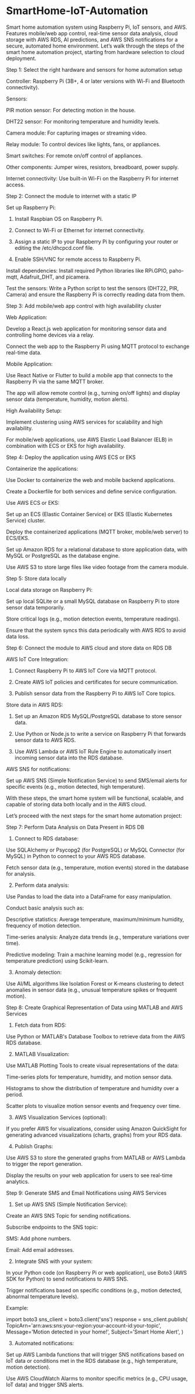 # SmartHome-IoT-Automation
Smart home automation system using Raspberry Pi, IoT sensors, and AWS. Features mobile/web app control, real-time sensor data analysis, cloud storage with AWS RDS, AI predictions, and AWS SNS notifications for a secure, automated home environment.
Let’s walk through the steps of the smart home automation project, starting from hardware selection to cloud deployment.

Step 1: Select the right hardware and sensors for home automation setup

Controller: Raspberry Pi (3B+, 4 or later versions with Wi-Fi and Bluetooth connectivity).

Sensors:

PIR motion sensor: For detecting motion in the house.

DHT22 sensor: For monitoring temperature and humidity levels.

Camera module: For capturing images or streaming video.

Relay module: To control devices like lights, fans, or appliances.

Smart switches: For remote on/off control of appliances.


Other components: Jumper wires, resistors, breadboard, power supply.

Internet connectivity: Use built-in Wi-Fi on the Raspberry Pi for internet access.


Step 2: Connect the module to internet with a static IP

Set up Raspberry Pi:

1. Install Raspbian OS on Raspberry Pi.


2. Connect to Wi-Fi or Ethernet for internet connectivity.


3. Assign a static IP to your Raspberry Pi by configuring your router or editing the /etc/dhcpcd.conf file.


4. Enable SSH/VNC for remote access to Raspberry Pi.



Install dependencies: Install required Python libraries like RPi.GPIO, paho-mqtt, Adafruit_DHT, and picamera.

Test the sensors: Write a Python script to test the sensors (DHT22, PIR, Camera) and ensure the Raspberry Pi is correctly reading data from them.


Step 3: Add mobile/web app control with high availability cluster

Web Application:

Develop a React.js web application for monitoring sensor data and controlling home devices via a relay.

Connect the web app to the Raspberry Pi using MQTT protocol to exchange real-time data.


Mobile Application:

Use React Native or Flutter to build a mobile app that connects to the Raspberry Pi via the same MQTT broker.

The app will allow remote control (e.g., turning on/off lights) and display sensor data (temperature, humidity, motion alerts).


High Availability Setup:

Implement clustering using AWS services for scalability and high availability.

For mobile/web applications, use AWS Elastic Load Balancer (ELB) in combination with ECS or EKS for high availability.



Step 4: Deploy the application using AWS ECS or EKS

Containerize the applications:

Use Docker to containerize the web and mobile backend applications.

Create a Dockerfile for both services and define service configuration.


Use AWS ECS or EKS:

Set up an ECS (Elastic Container Service) or EKS (Elastic Kubernetes Service) cluster.

Deploy the containerized applications (MQTT broker, mobile/web server) to ECS/EKS.

Set up Amazon RDS for a relational database to store application data, with MySQL or PostgreSQL as the database engine.

Use AWS S3 to store large files like video footage from the camera module.



Step 5: Store data locally

Local data storage on Raspberry Pi:

Set up local SQLite or a small MySQL database on Raspberry Pi to store sensor data temporarily.

Store critical logs (e.g., motion detection events, temperature readings).

Ensure that the system syncs this data periodically with AWS RDS to avoid data loss.



Step 6: Connect the module to AWS cloud and store data on RDS DB

AWS IoT Core Integration:

1. Connect Raspberry Pi to AWS IoT Core via MQTT protocol.


2. Create AWS IoT policies and certificates for secure communication.


3. Publish sensor data from the Raspberry Pi to AWS IoT Core topics.



Store data in AWS RDS:

1. Set up an Amazon RDS MySQL/PostgreSQL database to store sensor data.


2. Use Python or Node.js to write a service on Raspberry Pi that forwards sensor data to AWS RDS.


3. Use AWS Lambda or AWS IoT Rule Engine to automatically insert incoming sensor data into the RDS database.



AWS SNS for notifications:

Set up AWS SNS (Simple Notification Service) to send SMS/email alerts for specific events (e.g., motion detected, high temperature).



With these steps, the smart home system will be functional, scalable, and capable of storing data both locally and in the AWS cloud.

Let’s proceed with the next steps for the smart home automation project:

Step 7: Perform Data Analysis on Data Present in RDS DB

1. Connect to RDS database:

Use SQLAlchemy or Psycopg2 (for PostgreSQL) or MySQL Connector (for MySQL) in Python to connect to your AWS RDS database.

Fetch sensor data (e.g., temperature, motion events) stored in the database for analysis.



2. Perform data analysis:

Use Pandas to load the data into a DataFrame for easy manipulation.

Conduct basic analysis such as:

Descriptive statistics: Average temperature, maximum/minimum humidity, frequency of motion detection.

Time-series analysis: Analyze data trends (e.g., temperature variations over time).

Predictive modeling: Train a machine learning model (e.g., regression for temperature prediction) using Scikit-learn.




3. Anomaly detection:

Use AI/ML algorithms like Isolation Forest or K-means clustering to detect anomalies in sensor data (e.g., unusual temperature spikes or frequent motion).




Step 8: Create Graphical Representation of Data using MATLAB and AWS Services

1. Fetch data from RDS:

Use Python or MATLAB's Database Toolbox to retrieve data from the AWS RDS database.



2. MATLAB Visualization:

Use MATLAB Plotting Tools to create visual representations of the data:

Time-series plots for temperature, humidity, and motion sensor data.

Histograms to show the distribution of temperature and humidity over a period.

Scatter plots to visualize motion sensor events and frequency over time.




3. AWS Visualization Services (optional):

If you prefer AWS for visualizations, consider using Amazon QuickSight for generating advanced visualizations (charts, graphs) from your RDS data.



4. Publish Graphs:

Use AWS S3 to store the generated graphs from MATLAB or AWS Lambda to trigger the report generation.

Display the results on your web application for users to see real-time analytics.




Step 9: Generate SMS and Email Notifications using AWS Services

1. Set up AWS SNS (Simple Notification Service):

Create an AWS SNS Topic for sending notifications.

Subscribe endpoints to the SNS topic:

SMS: Add phone numbers.

Email: Add email addresses.




2. Integrate SNS with your system:

In your Python code (on Raspberry Pi or web application), use Boto3 (AWS SDK for Python) to send notifications to AWS SNS.

Trigger notifications based on specific conditions (e.g., motion detected, abnormal temperature levels).


Example:

import boto3
sns_client = boto3.client('sns')
response = sns_client.publish(
    TopicArn='arn:aws:sns:your-region:your-account-id:your-topic',
    Message='Motion detected in your home!',
    Subject='Smart Home Alert',
)


3. Automated notifications:

Set up AWS Lambda functions that will trigger SNS notifications based on IoT data or conditions met in the RDS database (e.g., high temperature, motion detection).

Use AWS CloudWatch Alarms to monitor specific metrics (e.g., CPU usage, IoT data) and trigger SNS alerts.

